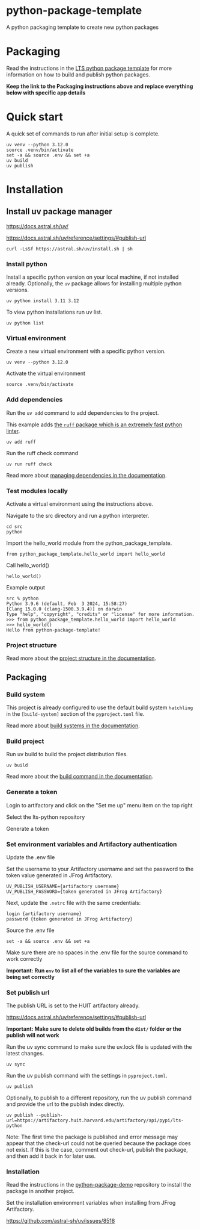 # python-package-template

A python packaging template to create new python packages

# Packaging

Read the instructions in the [LTS python package template](https://github.com/harvard-lts/python-package-template) for more information on how to build and publish python packages.

**Keep the link to the Packaging instructions above and replace everything below with specific app details**

# Quick start

A quick set of commands to run after initial setup is complete.

```
uv venv --python 3.12.0
source .venv/bin/activate
set -a && source .env && set +a
uv build
uv publish
```

# Installation

## Install uv package manager

https://docs.astral.sh/uv/

https://docs.astral.sh/uv/reference/settings/#publish-url

```
curl -LsSf https://astral.sh/uv/install.sh | sh
```

### Install python

Install a specific python version on your local machine, if not installed already. Optionally, the `uv` package allows for installing multiple python versions.

```
uv python install 3.11 3.12
```

To view python installations run uv list.

```
uv python list
```

### Virtual environment

Create a new virtual environment with a specific python version.

```
uv venv --python 3.12.0
```

Activate the virtual environment

```
source .venv/bin/activate
```

### Add dependencies

Run the `uv add` command to add dependencies to the project.

This example adds [the `ruff` package which is an extremely fast python linter](https://docs.astral.sh/ruff/).

```
uv add ruff
```

Run the ruff check command

```
uv run ruff check
```

Read more about [managing dependencies in the documentation](https://docs.astral.sh/uv/guides/projects/#managing-dependencies).

### Test modules locally

Activate a virtual environment using the instructions above.

Navigate to the src directory and run a python interpreter.

```
cd src
python
```

Import the hello_world module from the python_package_template.

```
from python_package_template.hello_world import hello_world
```

Call hello_world()

```
hello_world()
```

Example output

```
src % python
Python 3.9.6 (default, Feb  3 2024, 15:58:27)
[Clang 15.0.0 (clang-1500.3.9.4)] on darwin
Type "help", "copyright", "credits" or "license" for more information.
>>> from python_package_template.hello_world import hello_world
>>> hello_world()
Hello from python-package-template!
```

### Project structure

Read more about the [project structure in the documentation](https://docs.astral.sh/uv/guides/projects/#project-structure).

## Packaging

### Build system

This project is already configured to use the default build system `hatchling` in the `[build-system]` section of the `pyproject.toml` file.

Read more about [build systems in the documentation](https://docs.astral.sh/uv/concepts/projects/config/#build-systems).

### Build project

Run uv build to build the project distribution files.

```
uv build
```

Read more about the [build command in the documentation](https://docs.astral.sh/uv/guides/publish/#building-your-package).

### Generate a token

Login to artifactory and click on the "Set me up" menu item on the top right

Select the lts-python repository

Generate a token

### Set environment variables and Artifactory authentication

Update the .env file

Set the username to your Artifactory username and set the password to the token value generated in JFrog Artifactory.

```
UV_PUBLISH_USERNAME={artifactory username}
UV_PUBLISH_PASSWORD={token generated in JFrog Artifactory}
```

Next, update the `.netrc` file with the same credentials:

```
login {artifactory username}
password {token generated in JFrog Artifactory}
```

Source the .env file

```
set -a && source .env && set +a
```

Make sure there are no spaces in the .env file for the source command to work correctly

**Important: Run `env` to list all of the variables to sure the variables are being set correctly**

### Set publish url

The publish URL is set to the HUIT artifactory already.

https://docs.astral.sh/uv/reference/settings/#publish-url

**Important: Make sure to delete old builds from the `dist/` folder or the publish will not work**

Run the uv sync command to make sure the uv.lock file is updated with the latest changes.

```
uv sync
```

Run the uv publish command with the settings in `pyproject.toml`.

```
uv publish
```

Optionally, to publish to a different repository, run the uv publish command and provide the url to the publish index directly.

```
uv publish --publish-url=https://artifactory.huit.harvard.edu/artifactory/api/pypi/lts-python
```

Note: The first time the package is published and error message may appear that the check-url could not be queried because the package does not exist. If this is the case, comment out check-url, publish the package, and then add it back in for later use.

### Installation

Read the instructions in the [python-package-demo](https://github.com/harvard-lts/python-package-demo) repository to install the package in another project.

Set the installation environment variables when installing from JFrog Artifactory.

https://github.com/astral-sh/uv/issues/8518
